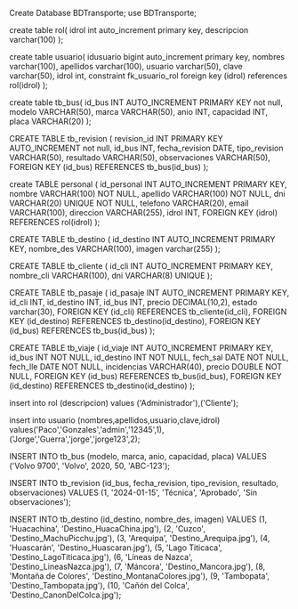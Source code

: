 Create Database BDTransporte;
use BDTransporte;

create table rol(
idrol int auto_increment primary key,
descripcion varchar(100)
);

create table usuario(
idusuario bigint auto_increment primary key,
nombres varchar(100),
apellidos varchar(100),
usuario varchar(50),
clave varchar(50),
idrol int,
constraint fk_usuario_rol foreign key (idrol) references rol(idrol)
);

create table tb_bus(
	id_bus INT AUTO_INCREMENT PRIMARY KEY not null,
    modelo VARCHAR(50),
	marca VARCHAR(50),
    anio INT,
    capacidad INT,
    placa VARCHAR(20)
);

CREATE TABLE tb_revision (
    revision_id INT PRIMARY KEY AUTO_INCREMENT not null,
    id_bus INT,
    fecha_revision DATE,
    tipo_revision VARCHAR(50),
    resultado VARCHAR(50),
    observaciones VARCHAR(50),
    FOREIGN KEY (id_bus) REFERENCES tb_bus(id_bus)
);


create TABLE personal (
    id_personal INT AUTO_INCREMENT PRIMARY KEY,
    nombre VARCHAR(100) NOT NULL,
    apellido VARCHAR(100) NOT NULL,
    dni VARCHAR(20) UNIQUE NOT NULL,
    telefono VARCHAR(20),
    email VARCHAR(100),
    direccion VARCHAR(255),
    idrol INT,
    FOREIGN KEY (idrol) REFERENCES rol(idrol) 
);

CREATE TABLE tb_destino (
  id_destino INT AUTO_INCREMENT PRIMARY KEY,
  nombre_des VARCHAR(100),
  imagen varchar(255)
);

CREATE TABLE tb_cliente (
  id_cli INT AUTO_INCREMENT PRIMARY KEY,
  nombre_cli VARCHAR(100),
  dni VARCHAR(8) UNIQUE
);

CREATE TABLE tb_pasaje (
  id_pasaje INT AUTO_INCREMENT PRIMARY KEY,
  id_cli INT,
  id_destino INT,
  id_bus INT,
  precio DECIMAL(10,2),
  estado varchar(30),
  FOREIGN KEY (id_cli) REFERENCES tb_cliente(id_cli),
  FOREIGN KEY (id_destino) REFERENCES tb_destino(id_destino),
  FOREIGN KEY (id_bus) REFERENCES tb_bus(id_bus)
);

CREATE TABLE tb_viaje (
    id_viaje INT AUTO_INCREMENT PRIMARY KEY,
    id_bus INT NOT NULL,
    id_destino INT NOT NULL,
    fech_sal DATE NOT NULL,
    fech_lle DATE NOT NULL,
    incidencias VARCHAR(40),
    precio DOUBLE NOT NULL,
    FOREIGN KEY (id_bus) REFERENCES tb_bus(id_bus),
    FOREIGN KEY (id_destino) REFERENCES tb_destino(id_destino)
);

insert into rol (descripcion) values ('Administrador'),('Cliente');

insert into usuario (nombres,apellidos,usuario,clave,idrol)
values('Paco','Gonzales','admin','12345',1),
('Jorge','Guerra','jorge','jorge123',2);

INSERT INTO tb_bus (modelo, marca, anio, capacidad, placa)
VALUES ('Volvo 9700', 'Volvo', 2020, 50, 'ABC-123');

INSERT INTO tb_revision (id_bus, fecha_revision, tipo_revision, resultado, observaciones) VALUES 
(1, '2024-01-15', 'Técnica', 'Aprobado', 'Sin observaciones');

INSERT INTO tb_destino (id_destino, nombre_des, imagen) VALUES
(1, 'Huacachina', 'Destino_HuacaChina.jpg'),
(2, 'Cuzco', 'Destino_MachuPicchu.jpg'),
(3, 'Arequipa', 'Destino_Arequipa.jpg'),
(4, 'Huascarán', 'Destino_Huascaran.jpg'),
(5, 'Lago Titicaca', 'Destino_LagoTiticaca.jpg'),
(6, 'Líneas de Nazca', 'Destino_LineasNazca.jpg'),
(7, 'Máncora', 'Destino_Mancora.jpg'),
(8, 'Montaña de Colores', 'Destino_MontanaColores.jpg'),
(9, 'Tambopata', 'Destino_Tambopata.jpg'),
(10, 'Cañón del Colca', 'Destino_CanonDelColca.jpg');
